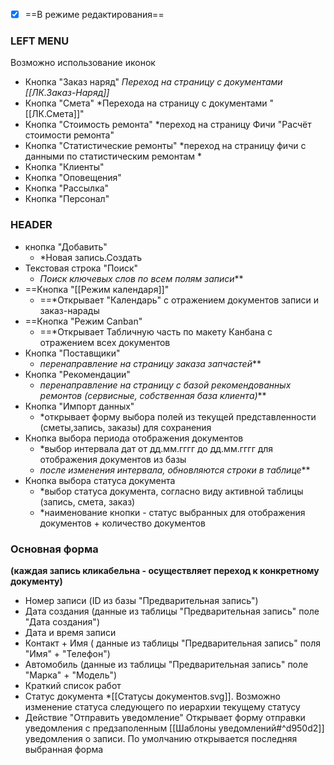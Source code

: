 - [x] ==В режиме редактирования==

### **LEFT MENU**
Возможно использование иконок
- Кнопка "Заказ наряд"
	*Переход на страницу с документами [[ЛК.Заказ-Наряд]]*
- Кнопка "Смета"
	*Перехода на страницу с документами "[[ЛК.Смета]]" 
- Кнопка "Стоимость ремонта" 
	*переход на страницу Фичи "Расчёт стоимости ремонта"
- Кнопка "Статистические ремонты"
	*переход на страницу фичи с данными по статистическим ремонтам *
- Кнопка "Клиенты"
- Кнопка "Оповещения"
- Кнопка "Рассылка"
- Кнопка "Персонал"

### **HEADER**
- кнопка "Добавить" 
	-  *Новая запись.Создать
- Текстовая строка "Поиск" 
	- *Поиск ключевых слов по всем полям записи*** 
- ==Кнопка "[[Режим календаря]]" 
	- ==*Открывает "Календарь" с отражением документов записи и заказ-нарады
- ==Кнопка "Режим Canban" 
	- ==*Открывает Табличную часть по макету Канбана с отражением всех документов
- Кнопка "Поставщики" 
	- *перенаправление на страницу заказа запчастей***
- Кнопка "Рекомендации"
	- *перенаправление на страницу с базой рекомендованных ремонтов (сервисные, собственная база клиента)***
- Кнопка "Импорт данных"
	- *открывает форму выбора полей из текущей представленности (сметы,запись, заказы) для сохранения
- Кнопка выбора периода отображения документов
	- *выбор интервала дат от дд.мм.гггг до дд.мм.гггг для отображения документов из базы
	- *после изменения интервала, обновляются строки в таблице***
- Кнопка выбора статуса документа
	- *выбор статуса документа, согласно виду активной таблицы (запись, смета, заказ)
	- *наименование кнопки - статус выбранных для отображения документов + количество документов

### **Основная форма** 
**(каждая запись кликабельна - осуществляет переход к конкретному документу)**
- Номер записи (ID из базы "Предварительная запись")
- Дата создания (данные из таблицы "Предварительная запись" поле "Дата создания")
- Дата и время записи 
- Контакт + Имя ( данные из таблицы "Предварительная запись" поля "Имя" + "Телефон")
- Автомобиль (данные из таблицы "Предварительная запись" поле "Марка" + "Модель")
- Краткий список работ 
- Статус документа
	*[[Статусы документов.svg]]. Возможно изменение статуса следующего по иерархии текущему статусу
- Действие "Отправить уведомление"
	Открывает форму отправки уведомления с предзаполенным [[Шаблоны уведомлений#^d950d2]]  уведомления  о записи. По умолчанию открывается последняя выбранная форма